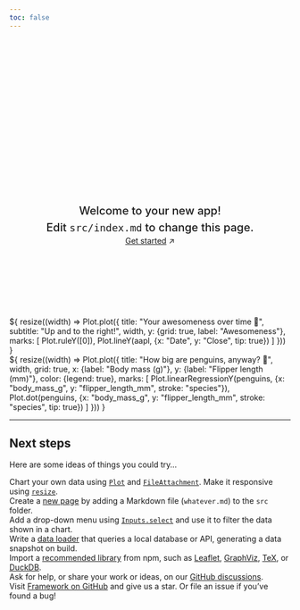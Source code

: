 ```yaml
---
toc: false
---
```


<div class="hero">
  <h1>Clear Review</h1>
  <h2>Welcome to your new app! Edit&nbsp;<code style="font-size: 90%;">src/index.md</code> to change this page.</h2>
  <a href="https://observablehq.com/framework/getting-started">Get started<span style="display: inline-block; margin-left: 0.25rem;">↗︎</span></a>
</div>

<div class="grid grid-cols-2" style="grid-auto-rows: 504px;">
  <div class="card">${
    resize((width) => Plot.plot({
      title: "Your awesomeness over time 🚀",
      subtitle: "Up and to the right!",
      width,
      y: {grid: true, label: "Awesomeness"},
      marks: [
        Plot.ruleY([0]),
        Plot.lineY(aapl, {x: "Date", y: "Close", tip: true})
      ]
    }))
  }</div>
  <div class="card">${
    resize((width) => Plot.plot({
      title: "How big are penguins, anyway? 🐧",
      width,
      grid: true,
      x: {label: "Body mass (g)"},
      y: {label: "Flipper length (mm)"},
      color: {legend: true},
      marks: [
        Plot.linearRegressionY(penguins, {x: "body_mass_g", y: "flipper_length_mm", stroke: "species"}),
        Plot.dot(penguins, {x: "body_mass_g", y: "flipper_length_mm", stroke: "species", tip: true})
      ]
    }))
  }</div>
</div>

---

## Next steps

Here are some ideas of things you could try…

<div class="grid grid-cols-4">
  <div class="card">
    Chart your own data using <a href="https://observablehq.com/framework/lib/plot"><code>Plot</code></a> and <a href="https://observablehq.com/framework/files"><code>FileAttachment</code></a>. Make it responsive using <a href="https://observablehq.com/framework/javascript#resize(render)"><code>resize</code></a>.
  </div>
  <div class="card">
    Create a <a href="https://observablehq.com/framework/project-structure">new page</a> by adding a Markdown file (<code>whatever.md</code>) to the <code>src</code> folder.
  </div>
  <div class="card">
    Add a drop-down menu using <a href="https://observablehq.com/framework/inputs/select"><code>Inputs.select</code></a> and use it to filter the data shown in a chart.
  </div>
  <div class="card">
    Write a <a href="https://observablehq.com/framework/loaders">data loader</a> that queries a local database or API, generating a data snapshot on build.
  </div>
  <div class="card">
    Import a <a href="https://observablehq.com/framework/imports">recommended library</a> from npm, such as <a href="https://observablehq.com/framework/lib/leaflet">Leaflet</a>, <a href="https://observablehq.com/framework/lib/dot">GraphViz</a>, <a href="https://observablehq.com/framework/lib/tex">TeX</a>, or <a href="https://observablehq.com/framework/lib/duckdb">DuckDB</a>.
  </div>
  <div class="card">
    Ask for help, or share your work or ideas, on our <a href="https://github.com/observablehq/framework/discussions">GitHub discussions</a>.
  </div>
  <div class="card">
    Visit <a href="https://github.com/observablehq/framework">Framework on GitHub</a> and give us a star. Or file an issue if you’ve found a bug!
  </div>
</div>

<style>

.hero {
  display: flex;
  flex-direction: column;
  align-items: center;
  font-family: var(--sans-serif);
  margin: 4rem 0 8rem;
  text-wrap: balance;
  text-align: center;
}

.hero h1 {
  margin: 1rem 0;
  padding: 1rem 0;
  max-width: none;
  font-size: 14vw;
  font-weight: 900;
  line-height: 1;
  background: linear-gradient(30deg, var(--theme-foreground-focus), currentColor);
  -webkit-background-clip: text;
  -webkit-text-fill-color: transparent;
  background-clip: text;
}

.hero h2 {
  margin: 0;
  max-width: 34em;
  font-size: 20px;
  font-style: initial;
  font-weight: 500;
  line-height: 1.5;
  color: var(--theme-foreground-muted);
}

@media (min-width: 640px) {
  .hero h1 {
    font-size: 90px;
  }
}

</style>
